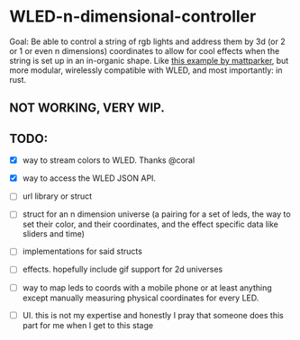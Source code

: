 # WLED-n-dimensional-controller


Goal:
  Be able to control a string of rgb lights and address them by 3d (or 2 or 1 or even n dimensions) coordinates to allow for cool effects when the string is set up in an in-organic shape.
  Like [this example by mattparker](https://www.youtube.com/watch?v=TvlpIojusBE), but more modular, wirelessly compatible with WLED, and most importantly: in rust. 


## NOT WORKING, VERY WIP.

## TODO:
- [x] way to stream colors to WLED. Thanks @coral
- [x] way to access the WLED JSON API.
- [ ] url library or struct
- [ ] struct for an n dimension universe (a pairing for a set of leds, the way to set their color, and their coordinates, and the effect specific data like sliders and time)
- [ ] implementations for said structs
- [ ] effects. hopefully include gif support for 2d universes
- [ ] way to map leds to coords with a mobile phone or at least anything except manually measuring physical coordinates for every LED.
- [ ] UI. this is not my expertise and honestly I pray that someone does this part for me when I get to this stage
      
